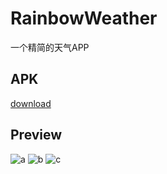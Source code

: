 # RainbowWeather
一个精简的天气APP

## APK
[download](https://github.com/githubhaohao/RainbowWeather/raw/master/app.apk)

## Preview
![a](http://i4.buimg.com/588795/2845c41c7148ebee.gif)
![b](http://i4.buimg.com/588795/4e94e4a553901918.gif)
![c](http://i4.buimg.com/588795/6f8550362f472c7d.gif)
